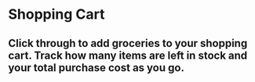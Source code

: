 # Shopping Cart
## Click through to add groceries to your shopping cart. Track how many items are left in stock and your total purchase cost as you go.
